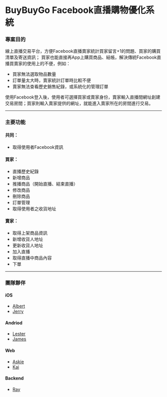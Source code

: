 # BuyBuyGo Facebook直播購物優化系統


### 專案目的

線上直播交易平台，方便Facebook直播賣家統計買家留言+1的問題、買家的購買清單及寄送資訊；
買家也能直接再App上購買商品、結帳，解決傳統Facebook直播買賣家的使用上的不便，例如：

- 買家無法選取物品數量
- 訂單量太大時，賣家統計訂單時比較不便
- 賣家無法查看歷史銷售紀錄，或系統化的管理訂單

使用Facebook登入後，使用者可選擇買家或賣家身份，賣家輸入直播間網址創建交易房間；買家則輸入賣家提供的網址，就能進入賣家所在的房間進行交易。

* * *

### 主要功能

#### 共同：
- 取得使用者Facebook資訊

#### 買家：
- 直播歷史紀錄
- 新增商品
- 推播商品（開始直播、結束直播）
- 修改商品
- 刪除商品
- 訂單管理
- 取得使用者之收貨地址

#### 賣家：
- 取得上架商品資訊
- 新增收貨人地址
- 更新收貨人地址
- 加入直播
- 取得直播中商品內容
- 下單
* * *

### 團隊夥伴

#### iOS 
- [Albert](https://github.com/asdfg51014/FacebookLiveStreamingShopingApp)
- [Jerry](https://github.com/aa08666/Livestream-shopping_iOS)

#### Andriod
- [Lester](https://github.com/jhengjhe/BuyBuyGo)
- [James](https://github.com/tn710617/FacebookOptimizedLiveStreamSellingSystem)

#### Web 
- [Askie](https://github.com/askiebaby/buy-everything)
- [Kai](https://github.com/LiaoYingKai/comeBuy)


#### Backend

- [Ray](https://github.com/tn710617/FacebookOptimizedLiveStreamSellingSystem)




